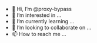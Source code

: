 - 👋 Hi, I’m @proxy-bypass
- 👀 I’m interested in ...
- 🌱 I’m currently learning ...
- 💞️ I’m looking to collaborate on ...
- 📫 How to reach me ...

<!---
proxy-bypass/proxy-bypass is a ✨ special ✨ repository because its `README.md` (this file) appears on your GitHub profile.
You can click the Preview link to take a look at your changes.
--->
